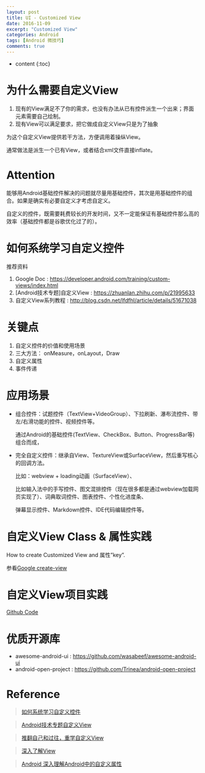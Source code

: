 ```yaml
---
layout: post
title: UI - Customized View
date: 2016-11-09
excerpt: "Customized View"
categories: Android
tags: [Android 微技巧]
comments: true
---
```


* content
{:toc}


# 为什么需要自定义View

1.	现有的View满足不了你的需求，也没有办法从已有控件派生一个出来；界面元素需要自己绘制。
2.	现有View可以满足要求，把它做成自定义View只是为了抽象

为这个自定义View提供若干方法，方便调用着操纵View。

通常做法是派生一个已有View，或者结合xml文件直接inflate。

# Attention

能够用Android基础控件解决的问题就尽量用基础控件，其次是用基础控件的组合。如果是确实有必要自定义才考虑自定义。

自定义的控件，既需要耗费较长的开发时间，又不一定能保证有基础控件那么高的效率（基础控件都是谷歌优化过了的）。

# 如何系统学习自定义控件

推荐资料

1.	Google Doc : https://developer.android.com/training/custom-views/index.html 
2.	[Android技术专题]自定义View : https://zhuanlan.zhihu.com/p/21995633
3.	自定义View系列教程  : http://blog.csdn.net/lfdfhl/article/details/51671038

# 关键点

1.	自定义控件的价值和使用场景
2.	三大方法： onMeasure，onLayout，Draw
3.	自定义属性
4.	事件传递

# 应用场景

- 组合控件：试题控件（TextView+VideoGroup）、下拉刷新、瀑布流控件、带左/右滑功能的控件、视频控件等。

    通过Android的基础控件(TextView、CheckBox、Button、ProgressBar等)组合而成，

- 完全自定义控件：继承自View、TextureView或SurfaceView，然后重写核心的回调方法。

    比如：webview + loading动画（SurfaceView）、
    
    比如输入法中的手写控件、图文混排控件（现在很多都是通过webview加载网页实现了）、词典取词控件、图表控件、个性化进度条、
    
    弹幕显示控件、Markdown控件、IDE代码编辑控件等。

# 自定义View Class & 属性实践

How to create Customized View and 属性”key”. 

参看[Google create-view](https://developer.android.com/training/custom-views/create-view.html)

# 自定义View项目实践

[Github Code](https://github.com/vivianking6855/android-ui/tree/ui-basic)

# 优质开源库

- awesome-android-ui : https://github.com/wasabeef/awesome-android-ui 
- android-open-project : https://github.com/Trinea/android-open-project 

# Reference

> [如何系统学习自定义控件 ](https://zhuanlan.zhihu.com/p/21995633)

> [Android技术专题自定义View](https://www.zhihu.com/question/41101031)

> [推翻自己和过往，重学自定义View](https://link.zhihu.com/?target=http%3A//blog.csdn.net/lfdfhl/article/details/51671038)

> [深入了解View](https://link.zhihu.com/?target=http%3A//blog.csdn.net/guolin_blog/article/details/12921889)

> [Android 深入理解Android中的自定义属性](https://link.zhihu.com/?target=http%3A//blog.csdn.net/lmj623565791/article/details/45022631)
